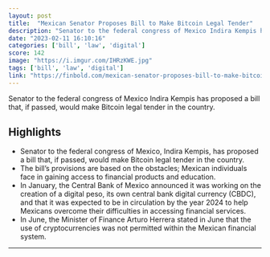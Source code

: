 ```yaml
---
layout: post
title:  "Mexican Senator Proposes Bill to Make Bitcoin Legal Tender"
description: "Senator to the federal congress of Mexico Indira Kempis has proposed a bill that, if passed, would make Bitcoin legal tender in the country."
date: "2023-02-11 16:10:16"
categories: ['bill', 'law', 'digital']
score: 142
image: "https://i.imgur.com/IHRzKWE.jpg"
tags: ['bill', 'law', 'digital']
link: "https://finbold.com/mexican-senator-proposes-bill-to-make-bitcoin-legal-tender/"
---
```


Senator to the federal congress of Mexico Indira Kempis has proposed a bill that, if passed, would make Bitcoin legal tender in the country.

## Highlights

- Senator to the federal congress of Mexico, Indira Kempis, has proposed a bill that, if passed, would make Bitcoin legal tender in the country.
- The bill’s provisions are based on the obstacles; Mexican individuals face in gaining access to financial products and education.
- In January, the Central Bank of Mexico announced it was working on the creation of a digital peso, its own central bank digital currency (CBDC), and that it was expected to be in circulation by the year 2024 to help Mexicans overcome their difficulties in accessing financial services.
- In June, the Minister of Finance Arturo Herrera stated in June that the use of cryptocurrencies was not permitted within the Mexican financial system.

---
